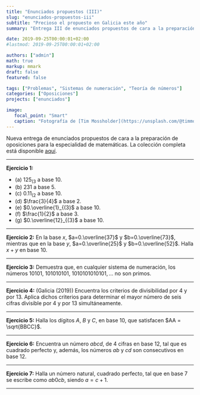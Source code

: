 ```yaml
---
title: "Enunciados propuestos (III)"
slug: "enunciados-propuestos-iii"
subtitle: "Precioso el propuesto en Galicia este año"
summary: "Entrega III de enunciados propuestos de cara a la preparación de oposiciones en la especialidad de matemáticas."

date: 2019-09-25T00:00:01+02:00
#lastmod: 2019-09-25T00:00:01+02:00

authors: ["admin"]
math: true
markup: mmark
draft: false
featured: false

tags: ["Problemas", "Sistemas de numeración", "Teoría de números"]
categories: ["Oposiciones"]
projects: ["enunciados"]

image:
   focal_point: "Smart"
   caption: "Fotografía de [Tim Mossholder](https://unsplash.com/@timmossholder), disponible en [Unsplash](https://unsplash.com/photos/2Ioi7wkj85U)."
---
```


Nueva entrega de enunciados propuestos de cara a la preparación de oposiciones para la especialidad de matemáticas. La colección completa está disponible [aquí](/courses/enunciados/).

---

**Ejercicio 1:**

- (a) $125_{(3}$ a base $10$.
- (b) $231$ a base $5$.
- (c) $0.11_{(2}$ a base $10$.
- (d) $\frac{3}{4}$ a base $2$.
- (e) $0.\overline{1}_{(3}$ a base $10$.
- (f) $\frac{1}{2}$ a base $3$.
- (g) $0.\overline{12}_{(3}$ a base $10$.

---

**Ejercicio 2:** En la base $x$, $a=0.\overline{37}$ y $b=0.\overline{73}$, mientras que en la base $y$, $a=0.\overline{25}$ y $b=0.\overline{52}$. Halla $x+y$ en base $10$.

---

**Ejercicio 3:** Demuestra que, en cualquier sistema de numeración, los números $10101$, $101010101$, $1010101010101,\ldots$ no son primos.

---

**Ejercicio 4:** (Galicia (2019)) Encuentra los criterios de divisibilidad por $4$ y por $13$. Aplica dichos criterios para determinar el mayor número de seis cifras divisible por $4$ y por $13$ simultáneamente.

---

**Ejercicio 5:** Halla los dígitos $A$, $B$ y $C$, en base $10$, que satisfacen $AA = \sqrt{BBCC}$.

---

**Ejercicio 6:** Encuentra un número $abcd$, de $4$ cifras en base $12$, tal que es cuadrado perfecto y, además, los números $ab$ y $cd$ son consecutivos en base $12$.

---

**Ejercicio 7:** Halla un número natural, cuadrado perfecto, tal que en base $7$ se escribe como $ab0cb$, siendo $a = c + 1$.

---
